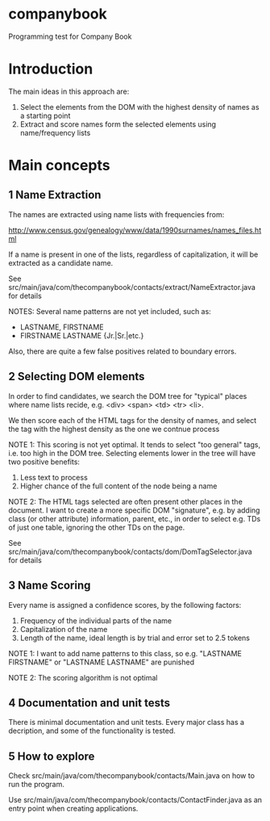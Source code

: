 companybook
===========

Programming test for Company Book

Introduction
====
The main ideas in this approach are:

1. Select the elements from the DOM with the highest density of names as a starting point
2. Extract and score names form the selected elements using name/frequency lists 

Main concepts
==========

1 Name Extraction
------------------------------

The names are extracted using name lists with frequencies from:

<a href="http://www.census.gov/genealogy/www/data/1990surnames/names_files.html">http://www.census.gov/genealogy/www/data/1990surnames/names_files.html</a>

If a name is present in one of the lists, regardless of capitalization, it will be extracted as a candidate name.

See src/main/java/com/thecompanybook/contacts/extract/NameExtractor.java for details

NOTES: Several name patterns are not yet included, such as:

* LASTNAME, FIRSTNAME
* FIRSTNAME LASTNAME {Jr.|Sr.|etc.}

Also, there are quite a few false positives related to boundary errors.

2 Selecting DOM elements
-----------
In order to find candidates, we search the DOM tree for "typical" places where name lists recide,
e.g. \<div\> \<span\> \<td\> \<tr\> \<li\>.

We then score each of the HTML tags for the density of names, and select the tag with the highest density as the one we contnue process

NOTE 1: This scoring is not yet optimal. It tends to select "too general" tags, i.e. too high in the DOM tree. Selecting elements lower in the tree will have two positive benefits:

1. Less text to process
2. Higher chance of the full content of the node being a name

NOTE 2: The HTML tags selected are often present other places in the document. I want to create a more specific DOM "signature", e.g. by adding class (or other attribute) information, parent, etc., in order to select e.g. TDs of just one table, ignoring the other TDs on the page.

See src/main/java/com/thecompanybook/contacts/dom/DomTagSelector.java for details


3 Name Scoring
-----------
 Every name is assigned a confidence scores, by the following factors:
 
 1. Frequency of the individual parts of the name
 2. Capitalization of the name
 3. Length of the name, ideal length is by trial and error set to 2.5 tokens

NOTE 1: I want to add name patterns to this class, so e.g. "LASTNAME FIRSTNAME" or "LASTNAME LASTNAME" are punished

NOTE 2: The scoring algorithm is not optimal

4 Documentation and unit tests
----
There is minimal documentation and unit tests. Every major class has a decription, and some of the functionality is tested.

5 How to explore
-----
Check src/main/java/com/thecompanybook/contacts/Main.java on how to run the program. 

Use src/main/java/com/thecompanybook/contacts/ContactFinder.java as an entry point when creating applications.